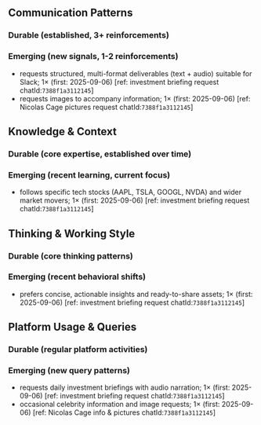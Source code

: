 ## Communication Patterns
### Durable (established, 3+ reinforcements)

### Emerging (new signals, 1-2 reinforcements)
- requests structured, multi-format deliverables (text + audio) suitable for Slack; 1× (first: 2025-09-06) [ref: investment briefing request chatId:`7388f1a3112145`]
- requests images to accompany information; 1× (first: 2025-09-06) [ref: Nicolas Cage pictures request chatId:`7388f1a3112145`]

## Knowledge & Context
### Durable (core expertise, established over time)

### Emerging (recent learning, current focus)
- follows specific tech stocks (AAPL, TSLA, GOOGL, NVDA) and wider market movers; 1× (first: 2025-09-06) [ref: investment briefing request chatId:`7388f1a3112145`]

## Thinking & Working Style
### Durable (core thinking patterns)

### Emerging (recent behavioral shifts)
- prefers concise, actionable insights and ready-to-share assets; 1× (first: 2025-09-06) [ref: investment briefing request chatId:`7388f1a3112145`]

## Platform Usage & Queries
### Durable (regular platform activities)

### Emerging (new query patterns)
- requests daily investment briefings with audio narration; 1× (first: 2025-09-06) [ref: investment briefing request chatId:`7388f1a3112145`]
- occasional celebrity information and image requests; 1× (first: 2025-09-06) [ref: Nicolas Cage info & pictures chatId:`7388f1a3112145`]